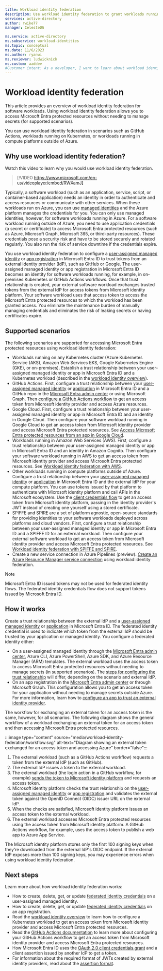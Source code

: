 ```yaml
---
title: Workload identity federation
description: Use workload identity federation to grant workloads running outside of Azure access to Microsoft Entra protected resources without using secrets or certificates. This eliminates the need for developers to store and maintain long-lived secrets or certificates outside of Azure.
services: active-directory
author: rwike77
manager: CelesteDG

ms.service: active-directory
ms.subservice: workload-identities
ms.topic: conceptual
ms.date: 11/6/2023
ms.author: ryanwi
ms.reviewer: ludwicknick
ms.custom: aaddev
#Customer intent: As a developer, I want to learn about workload identity federation so that I can securely access Microsoft Entra protected resources from external apps and services without needing to manage secrets.
---
```


# Workload identity federation
This article provides an overview of workload identity federation for software workloads. Using workload identity federation allows you to access Microsoft Entra protected resources without needing to manage secrets (for supported scenarios).

You can use workload identity federation in scenarios such as GitHub Actions, workloads running on Kubernetes, or workloads running in compute platforms outside of Azure.

## Why use workload identity federation?

Watch this video to learn why you would use workload identity federation.
> [!VIDEO https://www.microsoft.com/en-us/videoplayer/embed/RWXamJ]

Typically, a software workload (such as an application, service, script, or container-based application) needs an identity in order to authenticate and access resources or communicate with other services.  When these workloads run on Azure, you can use [managed identities](~/identity/managed-identities-azure-resources/overview.md) and the Azure platform manages the credentials for you.  You can only use managed identities, however, for software workloads running in Azure.  For a software workload running outside of Azure, you need to use application credentials (a secret or certificate) to access Microsoft Entra protected resources (such as Azure, Microsoft Graph, Microsoft 365, or third-party resources).  These credentials pose a security risk and have to be stored securely and rotated regularly. You also run the risk of service downtime if the credentials expire.

You use workload identity federation to configure a [user-assigned managed identity](~/identity/managed-identities-azure-resources/how-manage-user-assigned-managed-identities.md) or [app registration](~/identity-platform/app-objects-and-service-principals.md) in Microsoft Entra ID to trust tokens from an external identity provider (IdP), such as GitHub or Google. The user-assigned managed identity or app registration in Microsoft Entra ID becomes an identity for software workloads running, for example, in on-premises Kubernetes or GitHub Actions workflows. Once that trust relationship is created, your external software workload exchanges trusted tokens from the external IdP for access tokens from Microsoft identity platform.  Your software workload uses that access token to access the Microsoft Entra protected resources to which the workload has been granted access. You eliminate the maintenance burden of manually managing credentials and eliminates the risk of leaking secrets or having certificates expire.

## Supported scenarios

The following scenarios are supported for accessing Microsoft Entra protected resources using workload identity federation:

- Workloads running on any Kubernetes cluster (Azure Kubernetes Service (AKS), Amazon Web Services EKS, Google Kubernetes Engine (GKE), or on-premises). Establish a trust relationship between your user-assigned managed identity or app in Microsoft Entra ID and a Kubernetes workload (described in the [workload identity overview](/azure/aks/workload-identity-overview)).
- GitHub Actions. First, configure a trust relationship between your [user-assigned managed identity](workload-identity-federation-create-trust-user-assigned-managed-identity.md) or [application](workload-identity-federation-create-trust.md) in Microsoft Entra ID and a GitHub repo in the [Microsoft Entra admin center](https://entra.microsoft.com) or using Microsoft Graph. Then [configure a GitHub Actions workflow](/azure/developer/github/connect-from-azure) to get an access token from Microsoft identity provider and access Azure resources.
- Google Cloud.  First, configure a trust relationship between your user-assigned managed identity or app in Microsoft Entra ID and an identity in Google Cloud. Then configure your software workload running in Google Cloud to get an access token from Microsoft identity provider and access Microsoft Entra protected resources. See [Access Microsoft Entra protected resources from an app in Google Cloud](https://blog.identitydigest.com/azuread-federate-gcp/).
- Workloads running in Amazon Web Services (AWS). First, configure a trust relationship between your user-assigned managed identity or app in Microsoft Entra ID and an identity in Amazon Cognito. Then configure your software workload running in AWS to get an access token from Microsoft identity provider and access Microsoft Entra protected resources.  See [Workload identity federation with AWS](https://blog.identitydigest.com/azuread-federate-aws/).
- Other workloads running in compute platforms outside of Azure. Configure a trust relationship between your [user-assigned managed identity](workload-identity-federation-create-trust-user-assigned-managed-identity.md) or [application](workload-identity-federation-create-trust.md) in Microsoft Entra ID and the external IdP for your compute platform. You can use tokens issued by that platform to authenticate with Microsoft identity platform and call APIs in the Microsoft ecosystem. Use the [client credentials flow](~/identity-platform/v2-oauth2-client-creds-grant-flow.md#third-case-access-token-request-with-a-federated-credential) to get an access token from Microsoft identity platform, passing in the identity provider's JWT instead of creating one yourself using a stored certificate.
- SPIFFE and SPIRE are a set of platform agnostic, open-source standards for providing identities to your software workloads deployed across platforms and cloud vendors. First, configure a trust relationship between your user-assigned managed identity or app in Microsoft Entra ID and a SPIFFE ID for an external workload. Then configure your external software workload to get an access token from Microsoft identity provider and access Microsoft Entra protected resources.  See [Workload identity federation with SPIFFE and SPIRE](https://blog.identitydigest.com/azuread-federate-spiffe/).
- Create a new service connection in Azure Pipelines (preview).  [Create an Azure Resource Manager service connection](/azure/devops/pipelines/library/connect-to-azure#create-an-azure-resource-manager-service-connection-using-workload-identity-federation) using workload identity federation.

> [!NOTE]
> Microsoft Entra ID issued tokens may not be used for federated identity flows. The federated identity credentials flow does not support tokens issued by Microsoft Entra ID.

## How it works

Create a trust relationship between the external IdP and a [user-assigned managed identity](workload-identity-federation-create-trust-user-assigned-managed-identity.md) or [application](workload-identity-federation-create-trust.md) in Microsoft Entra ID. The federated identity credential is used to indicate which token from the external IdP should be trusted by your application or managed identity. You configure a federated identity either:

- On a user-assigned managed identity through the [Microsoft Entra admin center](https://entra.microsoft.com), Azure CLI, Azure PowerShell, Azure SDK, and Azure Resource Manager (ARM) templates. The external workload uses the access token to access Microsoft Entra protected resources without needing to manage secrets (in supported scenarios). The [steps for configuring the trust relationship](workload-identity-federation-create-trust-user-assigned-managed-identity.md) will differ, depending on the scenario and external IdP.
- On an app registration in the [Microsoft Entra admin center](https://entra.microsoft.com) or through Microsoft Graph. This configuration allows you to get an access token for your application without needing to manage secrets outside Azure. For more information, learn how to [configure an app to trust an external identity provider](workload-identity-federation-create-trust.md).

The workflow for exchanging an external token for an access token is the same, however, for all scenarios. The following diagram shows the general workflow of a workload exchanging an external token for an access token and then accessing Microsoft Entra protected resources.

:::image type="content" source="media/workload-identity-federation/workflow.svg" alt-text="Diagram showing an external token exchanged for an access token and accessing Azure" border="false":::

1. The external workload (such as a GitHub Actions workflow) requests a token from the external IdP (such as GitHub).
1. The external IdP issues a token to the external workload.
1. The external workload (the login action in a GitHub workflow, for example) [sends the token to Microsoft identity platform](~/identity-platform/v2-oauth2-client-creds-grant-flow.md#third-case-access-token-request-with-a-federated-credential) and requests an access token.
1. Microsoft identity platform checks the trust relationship on the [user-assigned managed identity](workload-identity-federation-create-trust-user-assigned-managed-identity.md) or [app registration](workload-identity-federation-create-trust.md) and validates the external token against the OpenID Connect (OIDC) issuer URL on the external IdP.
1. When the checks are satisfied, Microsoft identity platform issues an access token to the external workload.
1. The external workload accesses Microsoft Entra protected resources using the access token from Microsoft identity platform. A GitHub Actions workflow, for example, uses the access token to publish a web app to Azure App Service.

The Microsoft identity platform stores only the first 100 signing keys when they're downloaded from the external IdP's OIDC endpoint. If the external IdP exposes more than 100 signing keys, you may experience errors when using workload identity federation.

## Next steps
Learn more about how workload identity federation works:

- How to create, delete, get, or update [federated identity credentials](workload-identity-federation-create-trust-user-assigned-managed-identity.md) on a user-assigned managed identity.
- How to create, delete, get, or update [federated identity credentials](workload-identity-federation-create-trust.md) on an app registration.
-  Read the [workload identity overview](/azure/aks/workload-identity-overview) to learn how to configure a Kubernetes workload to get an access token from Microsoft identity provider and access Microsoft Entra protected resources.
- Read the [GitHub Actions documentation](https://docs.github.com/actions/deployment/security-hardening-your-deployments/configuring-openid-connect-in-azure) to learn more about configuring your GitHub Actions workflow to get an access token from Microsoft identity provider and access Microsoft Entra protected resources.
- How Microsoft Entra ID uses the [OAuth 2.0 client credentials grant](~/identity-platform/v2-oauth2-client-creds-grant-flow.md#third-case-access-token-request-with-a-federated-credential) and a client assertion issued by another IdP to get a token.
- For information about the required format of JWTs created by external identity providers, read about the [assertion format](/azure/active-directory/develop/active-directory-certificate-credentials#assertion-format).
